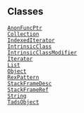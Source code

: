 ## Classes

<a href="../object/AnonFuncPtr.html#AnonFuncPtr"
target="main"><code>AnonFuncPtr</code></a>  
<a href="../object/Collection.html#Collection"
target="main"><code>Collection</code></a>  
<a href="../object/IndexedIterator.html#IndexedIterator"
target="main"><code>IndexedIterator</code></a>  
<a href="../object/IntrinsicClass.html#IntrinsicClass"
target="main"><code>IntrinsicClass</code></a>  
<a href="../object/IntrinsicClassModifier.html#IntrinsicClassModifier"
target="main"><code>IntrinsicClassModifier</code></a>  
<a href="../object/Iterator.html#Iterator"
target="main"><code>Iterator</code></a>  
<a href="../object/List.html#List" target="main"><code>List</code></a>  
<a href="../object/Object.html#Object"
target="main"><code>Object</code></a>  
<a href="../object/RexPattern.html#RexPattern"
target="main"><code>RexPattern</code></a>  
<a href="../object/StackFrameDesc.html#StackFrameDesc"
target="main"><code>StackFrameDesc</code></a>  
<a href="../object/StackFrameRef.html#StackFrameRef"
target="main"><code>StackFrameRef</code></a>  
<a href="../object/String.html#String"
target="main"><code>String</code></a>  
<a href="../object/TadsObject.html#TadsObject"
target="main"><code>TadsObject</code></a>  
